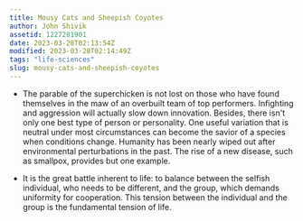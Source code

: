 ```yaml
---
title: Mousy Cats and Sheepish Coyotes
author: John Shivik
assetid: 1227281901
date: 2023-03-28T02:13:54Z
modified: 2023-03-28T02:14:49Z
tags: "life-sciences"
slug: mousy-cats-and-sheepish-coyotes
---
```


*  The parable of the superchicken is not lost on those who have found themselves in the maw of an overbuilt team of top performers. Infighting and aggression will actually slow down innovation. Besides, there isn't only one best type of person or personality. One useful variation that is neutral under most circumstances can become the savior of a species when conditions change. Humanity has been nearly wiped out after environmental perturbations in the past. The rise of a new disease, such as smallpox, provides but one example.

*  It is the great battle inherent to life: to balance between the selfish individual, who needs to be different, and the group, which demands uniformity for cooperation. This tension between the individual and the group is the fundamental tension of life.


